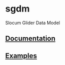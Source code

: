 # sgdm
Slocum Glider Data Model

## [Documentation](https://github.com/kerfoot/sgdm/wiki)

## [Examples](https://github.com/kerfoot/sgdm/tree/master/examples)

